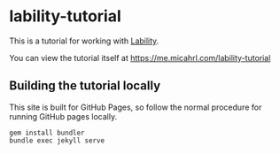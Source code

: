 # lability-tutorial

This is a tutorial for working with [Lability](https://github.com/VirtualEngine/Lability/).

You can view the tutorial itself at <https://me.micahrl.com/lability-tutorial>

## Building the tutorial locally

This site is built for GitHub Pages, so follow the normal procedure for running GitHub pages locally.

    gem install bundler
    bundle exec jekyll serve
